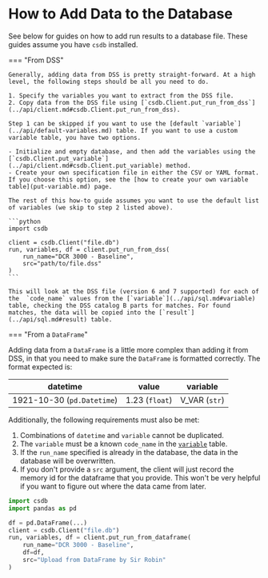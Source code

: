 # How to Add Data to the Database

See below for guides on how to add run results to a database file. These guides assume you have `csdb` installed.

=== "From DSS"

    Generally, adding data from DSS is pretty straight-forward. At a high level, the following steps should be all you need to do.

    1. Specify the variables you want to extract from the DSS file.
    2. Copy data from the DSS file using [`csdb.Client.put_run_from_dss`](../api/client.md#csdb.Client.put_run_from_dss).

    Step 1 can be skipped if you want to use the [default `variable`](../api/default-variables.md) table. If you want to use a custom variable table, you have two options.

    - Initialize and empty database, and then add the variables using the [`csdb.Client.put_variable`](../api/client.md#csdb.Client.put_variable) method.
    - Create your own specification file in either the CSV or YAML format. If you choose this option, see the [how to create your own variable table](put-variable.md) page.

    The rest of this how-to guide assumes you want to use the default list of variables (we skip to step 2 listed above).

    ```python
    import csdb

    client = csdb.Client("file.db")
    run, variables, df = client.put_run_from_dss(
        run_name="DCR 3000 - Baseline",
        src="path/to/file.dss"
    )
    ```

    This will look at the DSS file (version 6 and 7 supported) for each of the  `code_name` values from the [`variable`](../api/sql.md#variable) table, checking the DSS catalog B parts for matches. For found matches, the data will be copied into the [`result`](../api/sql.md#result) table.

=== "From a `DataFrame`"

Adding data from a `DataFrame` is a little more complex than adding it from DSS, in that you need to make sure the `DataFrame` is formatted correctly. The format expected is:

| datetime                   | value           | variable       |
| --------                   | -----           | --------       |
| 1921-10-30 (`pd.Datetime`) | 1.23 (`float`)  | V_VAR (`str`)  |

Additionally, the following requirements must also be met:

1. Combinations of `datetime` and `variable` cannot be duplicated.
2. The `variable` must be a known `code_name` in the [`variable`](../api/sql.md#variable) table.
3. If the `run_name` specified is already in the database, the data in the database will be overwritten.
4. If you don't provide a `src` argument, the client will just record the memory id for the dataframe that you provide. This won't be very helpful if you want to figure out where the data came from later.

```python
import csdb
import pandas as pd

df = pd.DataFrame(...)
client = csdb.Client("file.db")
run, variables, df = client.put_run_from_dataframe(
    run_name="DCR 3000 - Baseline",
    df=df,
    src="Upload from DataFrame by Sir Robin"
)
```
